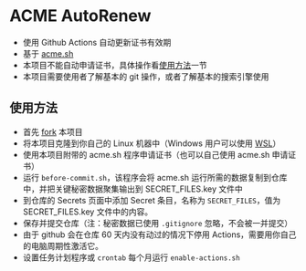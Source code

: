 # ACME AutoRenew

- 使用 Github Actions 自动更新证书有效期
- 基于 [acme.sh](https://github.com/acmesh-official/acme.sh)
- 本项目不能自动申请证书，具体操作看[使用方法](#使用方法)一节
- 本项目需要使用者了解基本的 git 操作，或者了解基本的搜索引擎使用

## 使用方法

- 首先 [fork](https://github.com/reserveword/IMBlocker/fork) 本项目
- 将本项目克隆到你自己的 Linux 机器中（Windows 用户可以使用 [WSL]()）
- 使用本项目附带的 acme.sh 程序申请证书（也可以自己使用 acme.sh 申请证书）
- 运行 ``before-commit.sh``，该程序会将 acme.sh 运行所需的数据复制到仓库中，并把关键秘密数据聚集输出到 SECRET_FILES.key 文件中
- 到仓库的 Secrets 页面中添加 Secret 条目，名称为 `SECRET_FILES`，值为 SECRET_FILES.key 文件中的内容。
- 保存并提交仓库（注：秘密数据已使用 `.gitignore` 忽略，不会被一并提交）
- 由于 github 会在仓库 60 天内没有动过的情况下停用 Actions，需要用你自己的电脑周期性激活它。
- 设置任务计划程序或 `crontab` 每个月运行 ``enable-actions.sh``